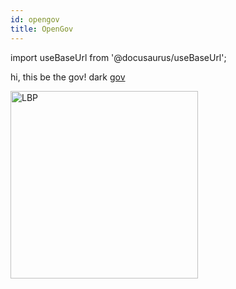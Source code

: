 ```yaml
---
id: opengov
title: OpenGov
---
```


import useBaseUrl from '@docusaurus/useBaseUrl';

hi, this be the gov! dark [gov](lbp.md)

<div style={{textAlign: 'left'}}>
  <img alt="LBP" src={useBaseUrl('/opengov/opengov_image1.jpg')} width="300px" />
</div>
